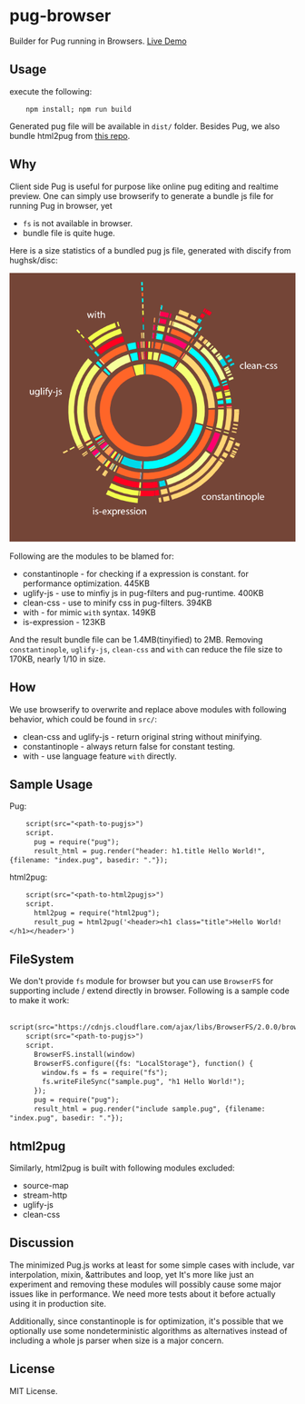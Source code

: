 # pug-browser

Builder for Pug running in Browsers. [Live Demo](https://plotdb.github.io/pug-browser/)

## Usage

execute the following:

```
    npm install; npm run build
```

Generated pug file will be available in `dist/` folder. Besides Pug, we also bundle html2pug from [this repo](https://github.com/izolate/html2pug).


## Why

Client side Pug is useful for purpose like online pug editing and realtime preview. One can simply use browserify to generate a bundle js file for running Pug in browser, yet 

 * `fs` is not available in browser.
 * bundle file is quite huge.

Here is a size statistics of a bundled pug js file, generated with discify from hughsk/disc:

![module size statistics](https://raw.githubusercontent.com/plotdb/pug-browser/master/index.png)


Following are the modules to be blamed for:

 * constantinople - for checking if a expression is constant. for performance optimization. 445KB
 * uglify-js - use to minfiy js in pug-filters and pug-runtime. 400KB
 * clean-css - use to minify css in pug-filters. 394KB
 * with - for mimic `with` syntax. 149KB
 * is-expression - 123KB

And the result bundle file can be 1.4MB(tinyified) to 2MB. Removing `constantinople`, `uglify-js`, `clean-css` and `with` can reduce the file size to 170KB, nearly 1/10 in size.

## How

We use browserify to overwrite and replace above modules with following behavior, which could be found in `src/`:

 * clean-css and uglify-js - return original string without minifying.
 * constantinople - always return false for constant testing.
 * with - use language feature `with` directly.

## Sample Usage

Pug:
```
    script(src="<path-to-pugjs>")
    script.
      pug = require("pug");
      result_html = pug.render("header: h1.title Hello World!", {filename: "index.pug", basedir: "."});
```

html2pug:

```
    script(src="<path-to-html2pugjs>")
    script.
      html2pug = require("html2pug");
      result_pug = html2pug('<header><h1 class="title">Hello World!</h1></header>')
```


## FileSystem

We don't provide `fs` module for browser but you can use `BrowserFS` for supporting include / extend directly in browser. Following is a sample code to make it work:

```
    script(src="https://cdnjs.cloudflare.com/ajax/libs/BrowserFS/2.0.0/browserfs.min.js")
    script(src="<path-to-pugjs>")
    script.
      BrowserFS.install(window)
      BrowserFS.configure({fs: "LocalStorage"}, function() {
        window.fs = fs = require("fs");
        fs.writeFileSync("sample.pug", "h1 Hello World!");
      });
      pug = require("pug");
      result_html = pug.render("include sample.pug", {filename: "index.pug", basedir: "."});
```

## html2pug

Similarly, html2pug is built with following modules excluded:

 * source-map
 * stream-http
 * uglify-js
 * clean-css


## Discussion 

The minimized Pug.js works at least for some simple cases with include, var interpolation, mixin, &attributes and loop, yet It's more like just an experiment and removing these modules will possibly cause some major issues like in performance. We need more tests about it before actually using it in production site.

Additionally, since constantinople is for optimization, it's possible that we optionally use some nondeterministic algorithms as alternatives instead of including a whole js parser when size is a major concern.


## License

MIT License.
